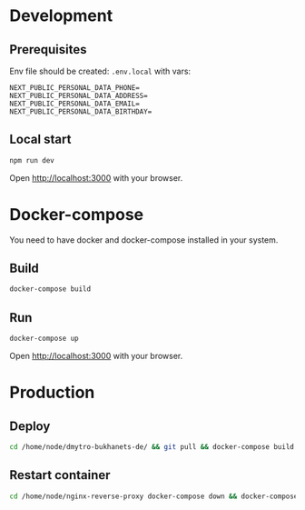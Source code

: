 # Development

## Prerequisites

Env file should be created: `.env.local` with vars:

```
NEXT_PUBLIC_PERSONAL_DATA_PHONE=
NEXT_PUBLIC_PERSONAL_DATA_ADDRESS=
NEXT_PUBLIC_PERSONAL_DATA_EMAIL=
NEXT_PUBLIC_PERSONAL_DATA_BIRTHDAY=
```

## Local start

```bash
npm run dev
```

Open [http://localhost:3000](http://localhost:3000) with your browser.

# Docker-compose

You need to have docker and docker-compose installed in your system.

## Build

```bash
docker-compose build
```

## Run

```bash
docker-compose up
```

Open [http://localhost:3000](http://localhost:3000) with your browser.

# Production

## Deploy

```bash
cd /home/node/dmytro-bukhanets-de/ && git pull && docker-compose build && cd /home/node/nginx-reverse-proxy docker-compose down && docker-compose up -d
```

## Restart container

```bash
cd /home/node/nginx-reverse-proxy docker-compose down && docker-compose up -d
```
